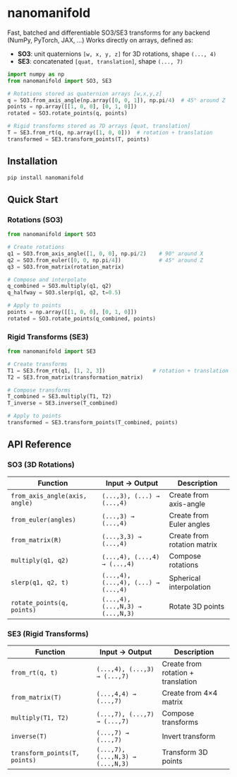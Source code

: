 # nanomanifold

Fast, batched and differentiable SO3/SE3 transforms for any backend (NumPy, PyTorch, JAX, ...)
Works directly on arrays, defined as:

- **SO3**: unit quaternions `[w, x, y, z]` for 3D rotations, shape `(..., 4)`
- **SE3**: concatenated `[quat, translation]`, shape `(..., 7)`

```python
import numpy as np
from nanomanifold import SO3, SE3

# Rotations stored as quaternion arrays [w,x,y,z]
q = SO3.from_axis_angle(np.array([0, 0, 1]), np.pi/4)  # 45° around Z
points = np.array([[1, 0, 0], [0, 1, 0]])
rotated = SO3.rotate_points(q, points)

# Rigid transforms stored as 7D arrays [quat, translation]
T = SE3.from_rt(q, np.array([1, 0, 0]))  # rotation + translation
transformed = SE3.transform_points(T, points)
```

## Installation

```bash
pip install nanomanifold
```

## Quick Start

### Rotations (SO3)

```python
from nanomanifold import SO3

# Create rotations
q1 = SO3.from_axis_angle([1, 0, 0], np.pi/2)    # 90° around X
q2 = SO3.from_euler([0, 0, np.pi/4])            # 45° around Z
q3 = SO3.from_matrix(rotation_matrix)

# Compose and interpolate
q_combined = SO3.multiply(q1, q2)
q_halfway = SO3.slerp(q1, q2, t=0.5)

# Apply to points
points = np.array([[1, 0, 0], [0, 1, 0]])
rotated = SO3.rotate_points(q_combined, points)
```

### Rigid Transforms (SE3)

```python
from nanomanifold import SE3

# Create transforms
T1 = SE3.from_rt(q1, [1, 2, 3])               # rotation + translation
T2 = SE3.from_matrix(transformation_matrix)

# Compose transforms
T_combined = SE3.multiply(T1, T2)
T_inverse = SE3.inverse(T_combined)

# Apply to points
transformed = SE3.transform_points(T_combined, points)
```

## API Reference

### SO3 (3D Rotations)

| Function                       | Input → Output                      | Description                 |
| ------------------------------ | ----------------------------------- | --------------------------- |
| `from_axis_angle(axis, angle)` | `(...,3), (...) → (...,4)`          | Create from axis-angle      |
| `from_euler(angles)`           | `(...,3) → (...,4)`                 | Create from Euler angles    |
| `from_matrix(R)`               | `(...,3,3) → (...,4)`               | Create from rotation matrix |
| `multiply(q1, q2)`             | `(...,4), (...,4) → (...,4)`        | Compose rotations           |
| `slerp(q1, q2, t)`             | `(...,4), (...,4), (...) → (...,4)` | Spherical interpolation     |
| `rotate_points(q, points)`     | `(...,4), (...,N,3) → (...,N,3)`    | Rotate 3D points            |

### SE3 (Rigid Transforms)

| Function                      | Input → Output                   | Description                        |
| ----------------------------- | -------------------------------- | ---------------------------------- |
| `from_rt(q, t)`               | `(...,4), (...,3) → (...,7)`     | Create from rotation + translation |
| `from_matrix(T)`              | `(...,4,4) → (...,7)`            | Create from 4×4 matrix             |
| `multiply(T1, T2)`            | `(...,7), (...,7) → (...,7)`     | Compose transforms                 |
| `inverse(T)`                  | `(...,7) → (...,7)`              | Invert transform                   |
| `transform_points(T, points)` | `(...,7), (...,N,3) → (...,N,3)` | Transform 3D points                |
